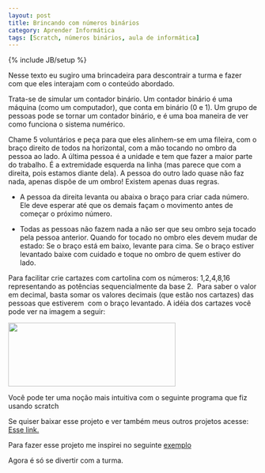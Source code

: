 ```yaml
---
layout: post
title: Brincando com números binários
category: Aprender Informática
tags: [Scratch, números binários, aula de informática]
---
```


{% include JB/setup %}

Nesse texto eu sugiro uma brincadeira para descontrair a turma e fazer com que eles interajam com o conteúdo abordado.


Trata-se de simular um contador binário. Um contador binário é uma máquina (como um computador), que conta em binário (0 e 1). Um grupo de pessoas pode se tornar um contador binário, e é uma boa maneira de ver como funciona o sistema numérico.

Chame 5 voluntários e peça para que eles alinhem-se em uma fileira, com o braço direito de todos na horizontal, com a mão tocando no ombro da pessoa ao lado. A última pessoa é a unidade e tem que fazer a maior parte do trabalho. É a extremidade esquerda na linha (mas parece que com a direita, pois estamos diante dela). A pessoa do outro lado quase não faz nada, apenas dispõe de um ombro! Existem apenas duas regras.

* A pessoa da direita levanta ou abaixa o braço para criar cada número. Ele deve esperar até que os demais façam o movimento antes de começar o próximo número.

* Todas as pessoas não fazem nada a não ser que seu ombro seja tocado pela pessoa anterior. Quando for tocado no ombro eles devem mudar de estado: Se o braço está em baixo, levante para cima. Se o braço estiver levantado baixe com cuidado e toque no ombro de quem estiver do lado.

Para facilitar crie cartazes com cartolina com os números: 1,2,4,8,16 representando as potências sequencialmente da base 2.  Para saber o valor em decimal, basta somar os valores decimais (que estão nos cartazes) das pessoas que estiverem  com o braço levantado. A idéia dos cartazes você pode ver na imagem a seguir:

<img class="alignnone" title="binary conting with people" src="http://i716.photobucket.com/albums/ww163/valeriofarias/bynaryGame.jpg" alt="" width="338" height="129" />

Você pode ter uma noção mais intuitiva com o seguinte programa que fiz usando scratch

<applet id="ProjectApplet" style="display:block" code="ScratchApplet" codebase="http://scratch.mit.edu/static/misc" archive="ScratchApplet.jar" height="387" width="482"><param name="project" value="../../static/projects/valeriofarias/657082.sb" /></applet>

Se quiser baixar esse projeto e ver também meus outros projetos acesse: <a href='http://scratch.mit.edu/projects/valeriofarias/657082'>Esse link.</a>

Para fazer esse projeto me inspirei no seguinte <a href="http://gwydir.demon.co.uk/jo/numbers/binary/kids.htm">exemplo</a>

Agora é só se divertir com a turma.
